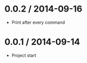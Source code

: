0.0.2 / 2014-09-16
==================

  * Print after every command

0.0.1 / 2014-09-14
==================

  * Project start
